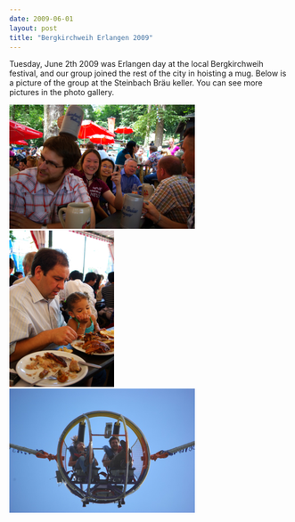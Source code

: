 ```yaml
---
date: 2009-06-01
layout: post
title: "Bergkirchweih Erlangen 2009"
---
```


Tuesday, June 2th 2009 was Erlangen day at the local Bergkirchweih festival, and our group joined the rest of the city in hoisting a mug. 
Below is a picture of the group at the Steinbach Bräu keller. You can see more pictures in the photo gallery. 

![Bergkirchweih 2009](/assets/img/groupBerg_2009_1.JPG)
![Bergkirchweih 2009](/assets/img/groupBerg_2009_2.JPG)
![Bergkirchweih 2009](/assets/img/groupBerg_2009_3.JPG)